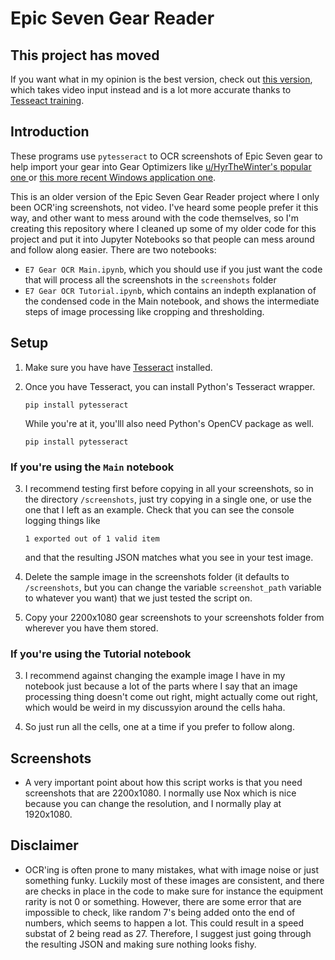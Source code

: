 # Epic Seven Gear Reader

## This project has moved
If you want what in my opinion is the best version, check out [this version](https://e7gears.herokuapp.com/index), which takes video input instead and is a lot more accurate thanks to [Tesseact training](https://tesseract-ocr.github.io/tessdoc/TrainingTesseract-4.00.html).

## Introduction

These programs use `pytesseract` to OCR screenshots of Epic Seven gear to help import your gear into Gear Optimizers like [u/HyrTheWinter's popular one ](https://eseo-8a854.firebaseapp.com/) or [this more recent Windows application one](https://github.com/Zarroc2762/E7-Gear-Optimizer/releases).

This is an older version of the Epic Seven Gear Reader project where I only been OCR'ing screenshots, not video. I've heard some people prefer it this way, and other want to mess around with the code themselves, so I'm creating this repository where I cleaned up some of my older code for this project and put it into Jupyter Notebooks so that people can mess around and follow along easier. There are two notebooks:

* `E7 Gear OCR Main.ipynb`, which you should use if you just want the code that will process all the screenshots in the `screenshots` folder
* `E7 Gear OCR Tutorial.ipynb`, which contains an indepth explanation of the condensed code in the Main notebook, and shows the intermediate steps of image processing like cropping and thresholding.

## Setup

1. Make sure you have have [Tesseract](https://github.com/UB-Mannheim/tesseract/wiki) installed.

2. Once you have Tesseract, you can install Python's Tesseract wrapper.

    ``pip install pytesseract``

    While you're at it, you'lll also need Python's OpenCV package as well.

    ``pip install pytesseract``

### If you're using the `Main` notebook

3. I recommend testing first before copying in all your screenshots, so in the directory `/screenshots`, just try copying in a single one, or use the one that I left as an example. Check that you can see the console logging things like 

    ```1 exported out of 1 valid item ```

    and that the resulting JSON matches what you see in your test image.

7. Delete the sample image in the screenshots folder (it defaults to ``/screenshots``, but you can change the variable ``screenshot_path`` variable to whatever you want) that we just tested the script on.

8. Copy your 2200x1080 gear screenshots to your screenshots folder from wherever you have them stored.

### If you're using the Tutorial notebook
3. I recommend against changing the example image I have in my notebook just because a lot of the parts where I say that an image processing thing doesn't come out right, might actually come out right, which would be weird in my discussyion around the cells haha.

4. So just run all the cells, one at a time if you prefer to follow along.

## Screenshots

* A very important point about how this script works is that you need screenshots that are 2200x1080. I normally use Nox which is nice because you can change the resolution, and I normally play at 1920x1080.

## Disclaimer

* OCR'ing is often prone to many mistakes, what with image noise or just something funky. Luckily most of these images are consistent, and there are checks in place in the code to make sure for instance the equipment rarity is not 0 or something. However, there are some error that are impossible to check, like random 7's being added onto the end of numbers, which seems to happen a lot. This could result in a speed substat of 2 being read as 27. Therefore, I suggest just going through the resulting JSON and making sure nothing looks fishy.